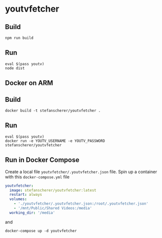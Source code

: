 # youtvfetcher

## Build

```
npm run build
```

## Run

```
eval $(pass youtv)
node dist
```

## Docker on ARM

## Build

```
docker build -t stefanscherer/youtvfetcher .
```

## Run

```
eval $(pass youtv)
docker run -e YOUTV_USERNAME -e YOUTV_PASSWORD stefanscherer/youtvfetcher
```

## Run in Docker Compose

Create a local file `youtvfetcher/.youtvfetcher.json` file.
Spin up a container with this `docker-compose.yml` file

```yaml
youtvfetcher:
  image: stefanscherer/youtvfetcher:latest
  restart: always
  volumes:
    - './youtvfetcher/.youtvfetcher.json:/root/.youtvfetcher.json'
    - '/mnt/Public/Shared Videos:/media'
  working_dir: '/media'
```

and

```
docker-compose up -d youtvfetcher
```
